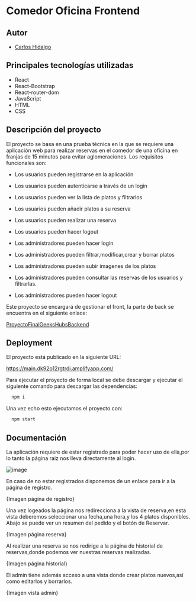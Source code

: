 # Comedor Oficina Frontend

## Autor

- [Carlos Hidalgo](https://github.com/carlosHidalgo95)

## Principales tecnologías utilizadas

- React
- React-Bootstrap
- React-router-dom
- JavaScript
- HTML
- CSS

## Descripción del proyecto

El proyecto se basa en una prueba técnica en la que se requiere una aplicación web para realizar
reservas en el comedor de una oficina en franjas de 15 minutos para evitar aglomeraciones.
Los requisitos funcionales son:

- Los usuarios pueden registrarse en la aplicación

- Los usuarios pueden autenticarse a través de un login

- Los usuarios pueden ver la lista de platos y filtrarlos

- Los usuarios pueden añadir platos a su reserva

- Los usuarios pueden realizar una reserva

- Los usuarios pueden hacer logout

- Los administradores pueden hacer login

- Los administradores pueden filtrar,modificar,crear y borrar platos

- Los administradores pueden subir imagenes de los platos

- Los administradores pueden consultar las reservas de los usuarios y filtrarlas.

- Los administradores pueden hacer logout

Este proyecto se encargará de gestionar el front, la parte de back se encuentra en el siguiente enlace:

[ProyectoFinalGeeksHubsBackend](https://github.com/carlosHidalgo95/ProyectoFinalGeeksHubsBackend)

## Deployment

El proyecto está publicado en la siguiente URL:

https://main.dk92o12rgtrdi.amplifyapp.com/

Para ejecutar el proyecto de forma local se debe descargar y ejecutar el siguiente comando para descargar las dependencias:

```bash
  npm i
```
Una vez echo esto ejecutamos el proyecto con:

```bash
  npm start
```

## Documentación

La aplicación requiere de estar registrado para poder hacer uso de ella,por lo tanto la página raiz nos lleva directamente al login.

![image](https://user-images.githubusercontent.com/50781684/212573571-77380223-20d7-4760-864e-8ce8864f71dd.png)

En caso de no estar registrados disponemos de un enlace para ir a la página de registro.

{Imagen página de registro}

Una vez logeados la página nos redirecciona a la vista de reserva,en esta vista deberemos seleccionar una fecha,una hora,y los 4 platos disponibles. Abajo se puede ver un resumen del pedido y el botón de Reservar.

{Imagen página reserva}

Al realizar una reserva se nos redirige a la página de historial de reservas,donde podemos ver nuestras reservas realizadas.

{Imagen página historial}

El admin tiene además acceso a una vista donde crear platos nuevos,así como editarlos y borrarlos.

{Imagen vista admin}
